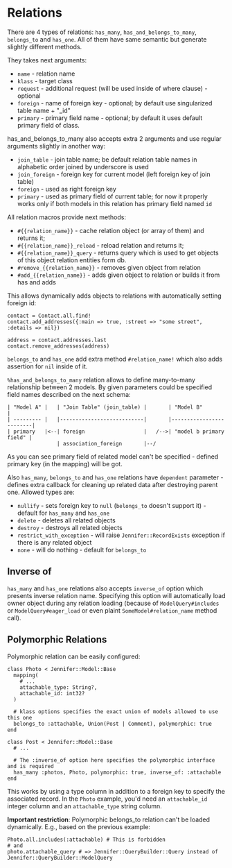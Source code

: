 # Relations

There are 4 types of relations: `has_many`, `has_and_belongs_to_many`, `belongs_to` and `has_one`. All of them have same semantic but generate slightly different methods.

They takes next arguments:

- `name` - relation name
- `klass` - target class
- `request` - additional request (will be used inside of where clause) - optional
- `foreign` - name of foreign key - optional; by default use singularized table name + "_id"
- `primary` - primary field name - optional;  by default it uses default primary field of class.

has_and_belongs_to_many also accepts extra 2 arguments and use regular arguments slightly in another way:

- `join_table` - join table name; be default relation table names in alphabetic order joined by underscore is used
- `join_foreign` - foreign key for current model (left foreign key of join table)
- `foreign` - used as right foreign key
- `primary` - used as primary field of current table; for now it properly works only if both models in this relation has primary field named `id`

All relation macros provide next methods:

- `#{{relation_name}}` - cache relation object (or array of them) and returns it;
- `#{{relation_name}}_reload` - reload relation and returns it;
- `#{{relation_name}}_query` - returns query which is used to get objects of this object relation entities form db.
- `#remove_{{relation_name}}` - removes given object from relation
- `#add_{{relation_name}}` - adds given object to relation or builds it from has and adds

This allows dynamically adds objects to relations with automatically setting foreign id:

```crystal
contact = Contact.all.find!
contact.add_addresses({:main => true, :street => "some street", :details => nil})

address = contact.addresses.last
contact.remove_addresses(address)
```

`belongs_to` and `has_one` add extra method `#relation_name!` which also adds assertion for `nil` inside of it.

`%has_and_belongs_to_many` relation allows to define many-to-many relationship between 2 models. By given parameters could be specified field names described on the next schema:

```text
| "Model A" |   | "Join Table" (join_table) |       | "Model B"               |
| --------- |   |---------------------------|       |-------------------------|
| primary   |<--| foreign                   |   /-->| "model b primary field" |
                | association_foreign       |--/
```

As you can see primary field of related model can't be specified - defined primary key (in the mapping) will be got.

Also `has_many`, `belongs_to` and `has_one` relations have `dependent` parameter - defines extra callback for cleaning up related data after destroying parent one. Allowed types are:

- `nullify` - sets foreign key to `null` (`belongs_to` doesn't support it) - default for `has_many` and `has_one`
- `delete` - deletes all related objects
- `destroy` - destroys all related objects
- `restrict_with_exception` - will raise `Jennifer::RecordExists` exception if there is any related object
- `none` - will do nothing - default for `belongs_to`

## Inverse of

`has_many` and `has_one` relations also accepts `inverse_of` option which presents inverse relation name. Specifying this option will automatically load owner object during any relation loading (because of `ModelQuery#includes` or `ModelQuery#eager_load` or even plaint `SomeModel#relation_name` method call).

## Polymorphic Relations

Polymorphic relation can be easily configured:

```crystal
class Photo < Jennifer::Model::Base
  mapping(
    # ...
    attachable_type: String?,
    attachable_id: int32?
  )

  # klass options specifies the exact union of models allowed to use this one
  belongs_to :attachable, Union(Post | Comment), polymorphic: true
end

class Post < Jennifer::Model::Base
  # ...

  # The :inverse_of option here specifies the polymorphic interface and is required
  has_many :photos, Photo, polymorphic: true, inverse_of: :attachable
end
```

This works by using a type column in addition to a foreign key to specify the associated record. In the `Photo` example, you'd need an `attachable_id` integer column and an `attachable_type` string column.

**Important restriction**: Polymorphic belongs_to relation can't be loaded dynamically. E.g., based on the previous example:

```crystal
Photo.all.includes(:attachable) # This is forbidden
# and
photo.attachable_query # => Jennifer::QueryBuilder::Query instead of Jennifer::QueryBuilder::ModelQuery
```
